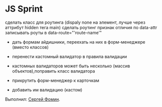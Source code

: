 # JS Sprint

сделать класс для роутинга (dispaly none на элемент, лучше через аттрибут hidden тега main)
сделать роутинг
признак отличия по data-attr
записывать роуты в data-route="'route-name'"


+ дать формам айдишники, переехать на них в форм-менеджере (вместо классов)

+ перенести кастомный валидатор в правила валидации
+ кастомных валидаторов может быть несколько (массив объектов),поправить класс валидатора

+ прикрутить форм-менеджер к карточкам
+ добавить им валидацию (кастом)

Выполнил: [Сергей Фомин](https://htmlacademy.ru//profile/id1606421).
